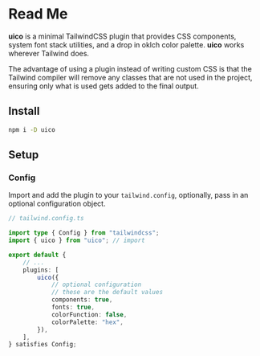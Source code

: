 # Read Me

**uico** is a minimal TailwindCSS plugin that provides CSS components, system font stack utilities, and a drop in oklch color palette. **uico** works wherever Tailwind does.

The advantage of using a plugin instead of writing custom CSS is that the Tailwind compiler will remove any classes that are not used in the project, ensuring only what is used gets added to the final output.

## Install

```bash
npm i -D uico
```

## Setup

### Config

Import and add the plugin to your `tailwind.config`, optionally, pass in an optional configuration object.

```ts
// tailwind.config.ts

import type { Config } from "tailwindcss";
import { uico } from "uico"; // import

export default {
	// ...
	plugins: [
		uico({
			// optional configuration
			// these are the default values
			components: true,
			fonts: true,
			colorFunction: false,
			colorPalette: "hex",
		}),
	],
} satisfies Config;
```
